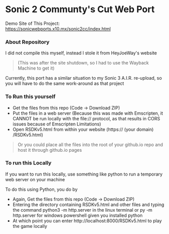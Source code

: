 # Sonic 2 Communty's Cut Web Port

Demo Site of This Project: https://sonicwebports.x10.mx/sonic2cc/index.html

### About Repository
I did not compile this myself, instead I stole it from HeyJoeWay's website
> (This was after the site shutdown, so I had to use the Wayback Machine to get it)

Currently, this port has a similar situation to my Sonic 3 A.I.R. re-upload, so you will have to do the same work-around as that project

### To Run this yourself
- Get the files from this repo (Code -> Download ZIP)
- Put the files in a web server (Because this was made with Emscripten, it CANNOT be run locally with the file:// protocol, as that results in CORS issues because of Emscripten Limitations)
- Open RSDKv5.html from within your website (https:// (your domain) /RSDKv5.html)

> Or you could place all the files into the root of your github.io repo and host it through github.io pages

### To run this Locally
If you want to run this locally, use something like python to run a temporary web server on your machine

To do this using Python, you do by
- Again, Get the files from this repo (Code -> Download ZIP)
- Entering the directory containing RSDKv5.html and other files and typing the command python3 -m http.server in the linux terminal or py -m http.server for windows powershell given you installed python
- At which point you can enter http://localhost:8000/RSDKv5.html to play the game locally
